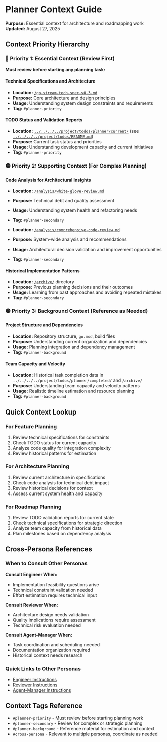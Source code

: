 # Planner Context Guide

**Purpose:** Essential context for architecture and roadmapping work  
**Updated:** August 27, 2025

## Context Priority Hierarchy

### 🔴 Priority 1: Essential Context (Review First)

**Must review before starting any planning task:**

#### Technical Specifications and Architecture

- **Location:** [`/go-stream-tech-spec-v0.3.md`](../../../go-stream-tech-spec-v0.3.md)
- **Purpose:** Core architecture and design principles
- **Usage:** Understanding system design constraints and requirements
- **Tag:** `#planner-priority`

#### TODO Status and Validation Reports

- **Location:** [`../../../../project/todos/planner/current/`](../../../../project/todos/planner/current/) (see [`../../../../project/todos/README.md`](../../../../project/todos/README.md))
- **Purpose:** Current task status and priorities
- **Usage:** Understanding development capacity and current initiatives
- **Tag:** `#planner-priority`

### 🟡 Priority 2: Supporting Context (For Complex Planning)

#### Code Analysis for Architectural Insights

- **Location:** [`/analysis/white-glove-review.md`](../../../analysis/white-glove-review.md)
- **Purpose:** Technical debt and quality assessment
- **Usage:** Understanding system health and refactoring needs
- **Tag:** `#planner-secondary`

- **Location:** [`/analysis/comprehensive-code-review.md`](../../../analysis/comprehensive-code-review.md)
- **Purpose:** System-wide analysis and recommendations
- **Usage:** Architectural decision validation and improvement opportunities
- **Tag:** `#planner-secondary`

#### Historical Implementation Patterns

- **Location:** [`/archive/`](../../../archive/) directory
- **Purpose:** Previous planning decisions and their outcomes
- **Usage:** Learning from past approaches and avoiding repeated mistakes
- **Tag:** `#planner-secondary`

### 🟢 Priority 3: Background Context (Reference as Needed)

#### Project Structure and Dependencies

- **Location:** Repository structure, `go.mod`, build files
- **Purpose:** Understanding current organization and dependencies
- **Usage:** Planning integration and dependency management
- **Tag:** `#planner-background`

#### Team Capacity and Velocity

- **Location:** Historical task completion data in `../../../../project/todos/planner/completed/` and `/archive/`
- **Purpose:** Understanding team capacity and velocity patterns
- **Usage:** Realistic timeline estimation and resource planning
- **Tag:** `#planner-background`

## Quick Context Lookup

### For Feature Planning

1. Review technical specifications for constraints
2. Check TODO status for current capacity
3. Analyze code quality for integration complexity
4. Review historical patterns for estimation

### For Architecture Planning

1. Review current architecture in specifications
2. Check code analysis for technical debt impact
3. Review historical decisions for context
4. Assess current system health and capacity

### For Roadmap Planning

1. Review TODO validation reports for current state
2. Check technical specifications for strategic direction
3. Analyze team capacity from historical data
4. Plan milestones based on dependency analysis

## Cross-Persona References

### When to Consult Other Personas

**Consult Engineer When:**

- Implementation feasibility questions arise
- Technical constraint validation needed
- Effort estimation requires technical input

**Consult Reviewer When:**

- Architecture design needs validation
- Quality implications require assessment
- Technical risk evaluation needed

**Consult Agent-Manager When:**

- Task coordination and scheduling needed
- Documentation organization required
- Historical context needs research

### Quick Links to Other Personas

- [Engineer Instructions](../engineer/INSTRUCTIONS.md)
- [Reviewer Instructions](../reviewer/INSTRUCTIONS.md)
- [Agent-Manager Instructions](../agent-manager/INSTRUCTIONS.md)

## Context Tags Reference

- `#planner-priority` - Must review before starting planning work
- `#planner-secondary` - Review for complex or strategic planning
- `#planner-background` - Reference material for estimation and context
- `#cross-persona` - Relevant to multiple personas, coordinate as needed
